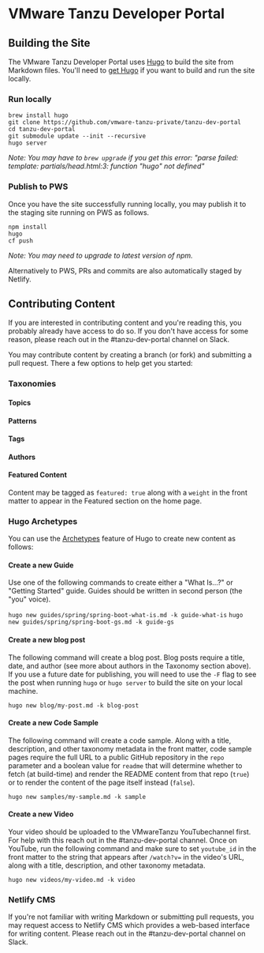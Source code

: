 # VMware Tanzu Developer Portal

## Building the Site

The VMware Tanzu Developer Portal uses [Hugo](https://gohugo.io/) to build the site from Markdown files. You'll need to [get Hugo](https://gohugo.io/getting-started/installing/) if you want to build and run the site locally.

### Run locally

```
brew install hugo
git clone https://github.com/vmware-tanzu-private/tanzu-dev-portal
cd tanzu-dev-portal
git submodule update --init --recursive
hugo server
```
_Note: You may have to `brew upgrade` if you get this error: "parse failed: template: partials/head.html:3: function "hugo" not defined"_

### Publish to PWS
Once you have the site successfully running locally, you may publish it to the staging site running on PWS as follows.

```
npm install
hugo
cf push
```
_Note: You may need to upgrade to latest version of npm._

Alternatively to PWS, PRs and commits are also automatically staged by Netlify.

## Contributing Content

If you are interested in contributing content and you're reading this, you probably already have access to do so. If you don't have access for some reason, please reach out in the #tanzu-dev-portal channel on Slack.

You may contribute content by creating a branch (or fork) and submitting a pull request. There a few options to help get you started:

### Taxonomies

#### Topics

#### Patterns

#### Tags

#### Authors

#### Featured Content
Content may be tagged as `featured: true` along with a `weight` in the front matter to appear in the Featured section on the home page.

### Hugo Archetypes
You can use the [Archetypes](https://gohugo.io/content-management/archetypes/) feature of Hugo to create new content as follows:

#### Create a new Guide
Use one of the following commands to create either a "What Is...?" or "Getting Started" guide. Guides should be written in second person (the "you" voice).

`hugo new guides/spring/spring-boot-what-is.md -k guide-what-is`
`hugo new guides/spring/spring-boot-gs.md -k guide-gs`

#### Create a new blog post
The following command will create a blog post. Blog posts require a title, date, and author (see more about authors in the Taxonomy section above). If you use a future date for publishing, you will need to use the `-F` flag to see the post when running `hugo` or `hugo server` to build the site on your local machine.

`hugo new blog/my-post.md -k blog-post`

#### Create a new Code Sample
The following command will create a code sample. Along with a title, description, and other taxonomy metadata in the front matter, code sample pages require the full URL to a public GitHub repository in the `repo` parameter and a boolean value for `readme` that will determine whether to fetch (at build-time) and render the README content from that repo (`true`) or to render the content of the page itself instead (`false`).

`hugo new samples/my-sample.md -k sample`

#### Create a new Video
Your video should be uploaded to the VMwareTanzu YouTubechannel first. For help with this reach out in the #tanzu-dev-portal channel. Once on YouTube, run the following command and make sure to set `youtube_id` in the front matter to the string that appears after `/watch?v=` in the video's URL, along with a title, description, and other taxonomy metadata.

`hugo new videos/my-video.md -k video`

### Netlify CMS
If you're not familiar with writing Markdown or submitting pull requests, you may request access to Netlify CMS which provides a web-based interface for writing content. Please reach out in the #tanzu-dev-portal channel on Slack.
